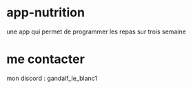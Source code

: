 # app-nutrition
une app qui permet de programmer les repas sur trois semaine

# me contacter

mon discord : gandalf_le_blanc1
